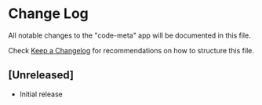 # Change Log

All notable changes to the "code-meta" app will be documented in this file.

Check [Keep a Changelog](http://keepachangelog.com/) for recommendations on how to structure this file.

## [Unreleased]

- Initial release